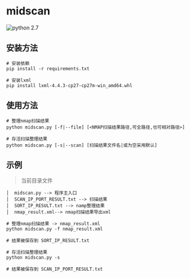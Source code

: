 # midscan

![python 2.7](https://img.shields.io/badge/python-2.7-green.svg)

## 安装方法

```
# 安装依赖
pip install -r requirements.txt

# 安装lxml
pip install lxml-4.4.3-cp27-cp27m-win_amd64.whl

```

## 使用方法

```
# 整理nmap扫描结果
python midscan.py [-f|--file] [<NMAP扫描结果路径,可全路径,也可相对路径>]

# 存活扫描整理结果
python midscan.py [-s|--scan] [扫描结果文件名|或为空采用默认]  
```

> 

## 示例

> 当前目录文件
```
│  midscan.py --> 程序主入口
│  SCAN_IP_PORT_RESULT.txt --> 扫描结果
│  SORT_IP_RESULT.txt --> namp整理结果
│  nmap_result.xml--> nmap扫描结果导出xml
```

```
# 整理nmap扫描结果 -> nmap_result.xml
python midscan.py -f nmap_result.xml

# 结果被保存到 SORT_IP_RESULT.txt

# 存活扫描整理结果
python midscan.py -s

# 结果被保存到 SCAN_IP_PORT_RESULT.txt

```